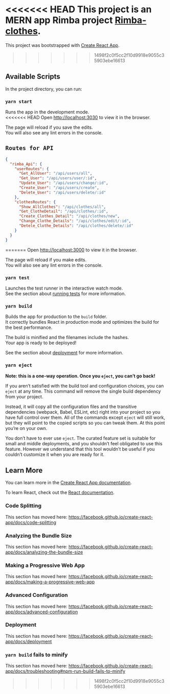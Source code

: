 <<<<<<< HEAD
This project is an MERN app Rimba project [Rimba-clothes](https://github.com/ArielCalisaya/rimba).
=======
This project was bootstrapped with [Create React App](https://github.com/facebook/create-react-app).
>>>>>>> 1498f2c0f5cc2f10d9918e9055c35903ebe16613

## Available Scripts

In the project directory, you can run:

### `yarn start`

Runs the app in the development mode.<br />
<<<<<<< HEAD
Open [http://localhost:3030](http://localhost:3330) to view it in the browser.

The page will reload if you save the edits.<br />
You will also see any lint errors in the console.

## `Routes for API`

```json
{
  "rimba_Api": {
    "userRoutes": {
      "Get_AllUser": "/api/users/all",
      "Get_User": "/api/users/user/:id",
      "Update_User": "/api/users/change/:id",
      "Create_User": "/api/users/create",
      "Delete_User": "/api/users/delete/:id"
    },
    "clothesRoutes": {
      "Show_AllClothes": "/api/clothes/all",
      "Get_ClotheDetail": "/api/clothes/:id",
      "Create_Clothes_Detail": "/api/clothes/new",
      "Change_Clothe_Details": "/api/clothes/edit/:id",
      "Detele_Clothe_Details": "/api/clothes/delete/:id"
    }
  }
}
```
=======
Open [http://localhost:3000](http://localhost:3000) to view it in the browser.

The page will reload if you make edits.<br />
You will also see any lint errors in the console.

### `yarn test`

Launches the test runner in the interactive watch mode.<br />
See the section about [running tests](https://facebook.github.io/create-react-app/docs/running-tests) for more information.

### `yarn build`

Builds the app for production to the `build` folder.<br />
It correctly bundles React in production mode and optimizes the build for the best performance.

The build is minified and the filenames include the hashes.<br />
Your app is ready to be deployed!

See the section about [deployment](https://facebook.github.io/create-react-app/docs/deployment) for more information.

### `yarn eject`

**Note: this is a one-way operation. Once you `eject`, you can’t go back!**

If you aren’t satisfied with the build tool and configuration choices, you can `eject` at any time. This command will remove the single build dependency from your project.

Instead, it will copy all the configuration files and the transitive dependencies (webpack, Babel, ESLint, etc) right into your project so you have full control over them. All of the commands except `eject` will still work, but they will point to the copied scripts so you can tweak them. At this point you’re on your own.

You don’t have to ever use `eject`. The curated feature set is suitable for small and middle deployments, and you shouldn’t feel obligated to use this feature. However we understand that this tool wouldn’t be useful if you couldn’t customize it when you are ready for it.

## Learn More

You can learn more in the [Create React App documentation](https://facebook.github.io/create-react-app/docs/getting-started).

To learn React, check out the [React documentation](https://reactjs.org/).

### Code Splitting

This section has moved here: https://facebook.github.io/create-react-app/docs/code-splitting

### Analyzing the Bundle Size

This section has moved here: https://facebook.github.io/create-react-app/docs/analyzing-the-bundle-size

### Making a Progressive Web App

This section has moved here: https://facebook.github.io/create-react-app/docs/making-a-progressive-web-app

### Advanced Configuration

This section has moved here: https://facebook.github.io/create-react-app/docs/advanced-configuration

### Deployment

This section has moved here: https://facebook.github.io/create-react-app/docs/deployment

### `yarn build` fails to minify

This section has moved here: https://facebook.github.io/create-react-app/docs/troubleshooting#npm-run-build-fails-to-minify
>>>>>>> 1498f2c0f5cc2f10d9918e9055c35903ebe16613

